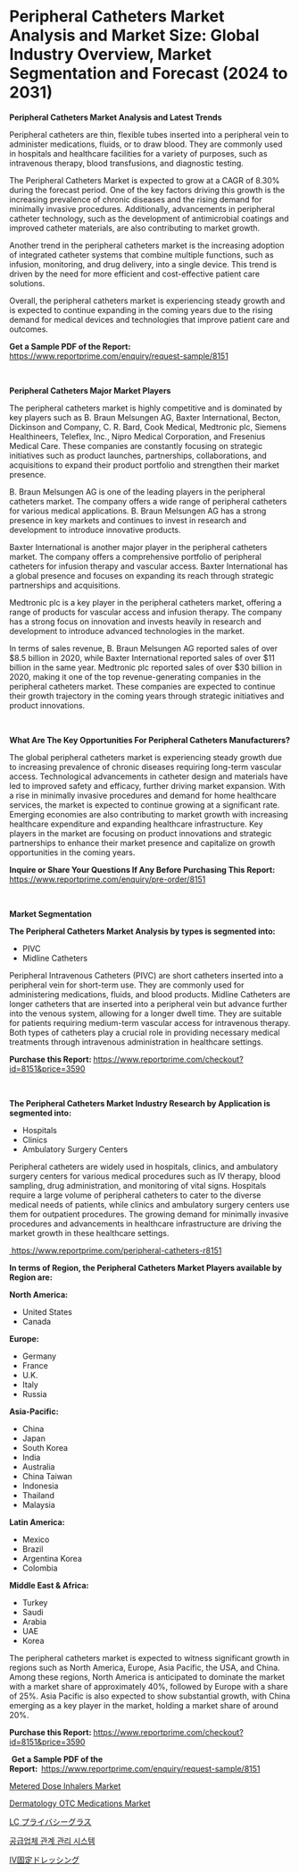<p><h1>Peripheral Catheters Market Analysis and Market Size: Global Industry Overview, Market Segmentation and Forecast (2024 to 2031)</h1></p><p><strong>Peripheral Catheters Market Analysis and Latest Trends</strong></p>
<p><p>Peripheral catheters are thin, flexible tubes inserted into a peripheral vein to administer medications, fluids, or to draw blood. They are commonly used in hospitals and healthcare facilities for a variety of purposes, such as intravenous therapy, blood transfusions, and diagnostic testing.</p><p>The Peripheral Catheters Market is expected to grow at a CAGR of 8.30% during the forecast period. One of the key factors driving this growth is the increasing prevalence of chronic diseases and the rising demand for minimally invasive procedures. Additionally, advancements in peripheral catheter technology, such as the development of antimicrobial coatings and improved catheter materials, are also contributing to market growth.</p><p>Another trend in the peripheral catheters market is the increasing adoption of integrated catheter systems that combine multiple functions, such as infusion, monitoring, and drug delivery, into a single device. This trend is driven by the need for more efficient and cost-effective patient care solutions.</p><p>Overall, the peripheral catheters market is experiencing steady growth and is expected to continue expanding in the coming years due to the rising demand for medical devices and technologies that improve patient care and outcomes.</p></p>
<p><strong>Get a Sample PDF of the Report:&nbsp;</strong> <a href="https://www.reportprime.com/enquiry/request-sample/8151">https://www.reportprime.com/enquiry/request-sample/8151</a></p>
<p>&nbsp;</p>
<p><strong>Peripheral Catheters Major Market Players</strong></p>
<p><p>The peripheral catheters market is highly competitive and is dominated by key players such as B. Braun Melsungen AG, Baxter International, Becton, Dickinson and Company, C. R. Bard, Cook Medical, Medtronic plc, Siemens Healthineers, Teleflex, Inc., Nipro Medical Corporation, and Fresenius Medical Care. These companies are constantly focusing on strategic initiatives such as product launches, partnerships, collaborations, and acquisitions to expand their product portfolio and strengthen their market presence.</p><p>B. Braun Melsungen AG is one of the leading players in the peripheral catheters market. The company offers a wide range of peripheral catheters for various medical applications. B. Braun Melsungen AG has a strong presence in key markets and continues to invest in research and development to introduce innovative products.</p><p>Baxter International is another major player in the peripheral catheters market. The company offers a comprehensive portfolio of peripheral catheters for infusion therapy and vascular access. Baxter International has a global presence and focuses on expanding its reach through strategic partnerships and acquisitions.</p><p>Medtronic plc is a key player in the peripheral catheters market, offering a range of products for vascular access and infusion therapy. The company has a strong focus on innovation and invests heavily in research and development to introduce advanced technologies in the market.</p><p>In terms of sales revenue, B. Braun Melsungen AG reported sales of over $8.5 billion in 2020, while Baxter International reported sales of over $11 billion in the same year. Medtronic plc reported sales of over $30 billion in 2020, making it one of the top revenue-generating companies in the peripheral catheters market. These companies are expected to continue their growth trajectory in the coming years through strategic initiatives and product innovations.</p></p>
<p>&nbsp;</p>
<p><strong>What Are The Key Opportunities For Peripheral Catheters Manufacturers?</strong></p>
<p><p>The global peripheral catheters market is experiencing steady growth due to increasing prevalence of chronic diseases requiring long-term vascular access. Technological advancements in catheter design and materials have led to improved safety and efficacy, further driving market expansion. With a rise in minimally invasive procedures and demand for home healthcare services, the market is expected to continue growing at a significant rate. Emerging economies are also contributing to market growth with increasing healthcare expenditure and expanding healthcare infrastructure. Key players in the market are focusing on product innovations and strategic partnerships to enhance their market presence and capitalize on growth opportunities in the coming years.</p></p>
<p><strong>Inquire or Share Your Questions If Any Before Purchasing This Report:</strong> <a href="https://www.reportprime.com/enquiry/pre-order/8151">https://www.reportprime.com/enquiry/pre-order/8151</a></p>
<p>&nbsp;</p>
<p><strong>Market Segmentation</strong></p>
<p><strong>The Peripheral Catheters Market Analysis by types is segmented into:</strong></p>
<p><ul><li>PIVC</li><li>Midline Catheters</li></ul></p>
<p><p>Peripheral Intravenous Catheters (PIVC) are short catheters inserted into a peripheral vein for short-term use. They are commonly used for administering medications, fluids, and blood products. Midline Catheters are longer catheters that are inserted into a peripheral vein but advance further into the venous system, allowing for a longer dwell time. They are suitable for patients requiring medium-term vascular access for intravenous therapy. Both types of catheters play a crucial role in providing necessary medical treatments through intravenous administration in healthcare settings.</p></p>
<p><strong>Purchase this Report:&nbsp;</strong><a href="https://www.reportprime.com/checkout?id=8151&price=3590">https://www.reportprime.com/checkout?id=8151&price=3590</a></p>
<p>&nbsp;</p>
<p><strong>The Peripheral Catheters Market Industry Research by Application is segmented into:</strong></p>
<p><ul><li>Hospitals</li><li>Clinics</li><li>Ambulatory Surgery Centers</li></ul></p>
<p><p>Peripheral catheters are widely used in hospitals, clinics, and ambulatory surgery centers for various medical procedures such as IV therapy, blood sampling, drug administration, and monitoring of vital signs. Hospitals require a large volume of peripheral catheters to cater to the diverse medical needs of patients, while clinics and ambulatory surgery centers use them for outpatient procedures. The growing demand for minimally invasive procedures and advancements in healthcare infrastructure are driving the market growth in these healthcare settings.</p></p>
<p><a href="https://www.reportprime.com/peripheral-catheters-r8151">&nbsp;https://www.reportprime.com/peripheral-catheters-r8151</a></p>
<p><strong>In terms of Region, the Peripheral Catheters Market Players available by Region are:</strong></p>
<p>
    <p> <strong> North America: </strong>
        <ul>
            <li>United States</li>
            <li>Canada</li>
        </ul>
        </p> 
    <p> <strong> Europe: </strong>
        <ul>
            <li>Germany</li>
            <li>France</li>
            <li>U.K.</li>
            <li>Italy</li>
            <li>Russia</li>
        </ul>
        </p> 
    <p> <strong> Asia-Pacific: </strong>
        <ul>
            <li>China</li>
            <li>Japan</li>
            <li>South Korea</li>
            <li>India</li>
            <li>Australia</li>
            <li>China Taiwan</li>
            <li>Indonesia</li>
            <li>Thailand</li>
            <li>Malaysia</li>
        </ul>
        </p> 
    <p> <strong> Latin America: </strong>
        <ul>
            <li>Mexico</li>
            <li>Brazil</li>
            <li>Argentina Korea</li>
            <li>Colombia</li>
        </ul>
        </p> 
    <p> <strong> Middle East & Africa: </strong>
        <ul>
            <li>Turkey</li>
            <li>Saudi</li>
            <li>Arabia</li>
            <li>UAE</li>
            <li>Korea</li>
        </ul>
    </p>
    </p>
<p><p>The peripheral catheters market is expected to witness significant growth in regions such as North America, Europe, Asia Pacific, the USA, and China. Among these regions, North America is anticipated to dominate the market with a market share of approximately 40%, followed by Europe with a share of 25%. Asia Pacific is also expected to show substantial growth, with China emerging as a key player in the market, holding a market share of around 20%.</p></p>
<p><strong>Purchase this Report: </strong><a href="https://www.reportprime.com/checkout?id=8151&price=3590">https://www.reportprime.com/checkout?id=8151&price=3590</a></p>
<p>&nbsp;<strong>Get a Sample PDF of the Report:&nbsp;&nbsp;</strong><a href="https://www.reportprime.com/enquiry/request-sample/8151">https://www.reportprime.com/enquiry/request-sample/8151</a></p>
<p><strong></strong></p>
<p><p><a href="https://github.com/sonuprakash1/Market-Research-Report-List-2/blob/main/metered-dose-inhalers-market.md">Metered Dose Inhalers Market</a></p><p><a href="https://www.linkedin.com/pulse/dermatology-otc-medications-market-insights-players-forecast-di3cf">Dermatology OTC Medications Market</a></p><p><a href="https://github.com/ReyesKohler20231/Market-Research-Report-List-1/blob/main/967457977040.md">LC プライバシーグラス</a></p><p><a href="https://github.com/Elenrrera7685/Market-Research-Report-List-1/blob/main/268685272868.md">공급업체 관계 관리 시스템</a></p><p><a href="https://github.com/adcxff01450218/Market-Research-Report-List-2/blob/main/618934077039.md">IV固定ドレッシング</a></p></p>